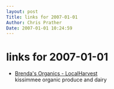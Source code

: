 ```yaml
---
layout: post
Title: links for 2007-01-01  
Author: Chris Prather
Date: 2007-01-01 10:24:59
---
```


# links for 2007-01-01
<ul class="delicious">
	<li>
		<div class="delicious-link"><a href="http://www.localharvest.org/food-coops/M4692">Brenda's Organics - LocalHarvest</a></div>
		<div class="delicious-extended">kissimmee organic produce and dairy
</div>
	</li>
</ul>

